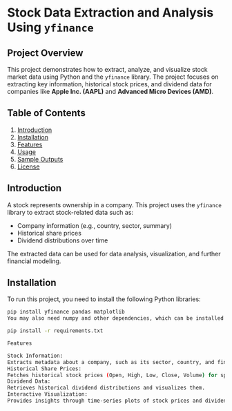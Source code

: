 # Stock Data Extraction and Analysis Using `yfinance`

## Project Overview
This project demonstrates how to extract, analyze, and visualize stock market data using Python and the `yfinance` library. The project focuses on extracting key information, historical stock prices, and dividend data for companies like **Apple Inc. (AAPL)** and **Advanced Micro Devices (AMD)**.


## Table of Contents
1. [Introduction](#introduction)
2. [Installation](#installation)
3. [Features](#features)
4. [Usage](#usage)
5. [Sample Outputs](#sample-outputs)
6. [License](#license)


## Introduction
A stock represents ownership in a company. This project uses the `yfinance` library to extract stock-related data such as:
- Company information (e.g., country, sector, summary)
- Historical share prices
- Dividend distributions over time

The extracted data can be used for data analysis, visualization, and further financial modeling.


## Installation

To run this project, you need to install the following Python libraries:

```bash
pip install yfinance pandas matplotlib
You may also need numpy and other dependencies, which can be installed using:

pip install -r requirements.txt

Features

Stock Information:
Extracts metadata about a company, such as its sector, country, and financial summary.
Historical Share Prices:
Fetches historical stock prices (Open, High, Low, Close, Volume) for specified periods.
Dividend Data:
Retrieves historical dividend distributions and visualizes them.
Interactive Visualization:
Provides insights through time-series plots of stock prices and dividends.

